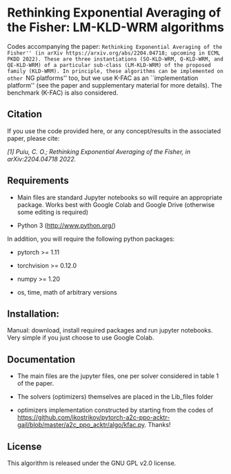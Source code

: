 # Rethinking Exponential Averaging of the Fisher: LM-KLD-WRM algorithms
Codes accompanying the paper: ``Rethinking Exponential Averaging of the Fisher'' (in arXiv https://arxiv.org/abs/2204.04718; upcoming in ECML PKDD 2022). These are three instantiations (SO-KLD-WRM, Q-KLD-WRM, and QE-KLD-WRM) of a particular sub-class (LM-KLD-WRM) of the proposed family (KLD-WRM). In principle, these algorithms can be implemented on other ``NG platforms'' too, but we use K-FAC as an ``implementation platform'' (see the paper and supplementary material for more details). The benchmark (K-FAC) is also considered.


## Citation
If you use the  code provided here, or any concept/results in the associated paper, please cite:

*[1] Puiu, C. O.; Rethinking Exponential Averaging of the Fisher, in arXiv:2204.04718 2022.*

## Requirements
* Main files are standard Jupyter notebooks so will require an appropriate package. Works best with Google Colab and Google Drive (otherwise some editing is required)

* Python 3 (http://www.python.org/)

In addition, you will require the following python packages: 

 * pytorch >= 1.11

 * torchvision >= 0.12.0

 * numpy >= 1.20

 * os, time, math of arbitrary versions

## Installation:
Manual: download, install required packages and run jupyter notebooks. Very simple if you just choose to use Google Colab.

## Documentation
* The main files are the jupyter files, one per solver considered in table 1 of the paper.

* The solvers (optimizers) themselves are placed in the Lib_files folder

* optimizers implementation constructed by starting from the codes of https://github.com/ikostrikov/pytorch-a2c-ppo-acktr-gail/blob/master/a2c_ppo_acktr/algo/kfac.py. Thanks!

## License
This algorithm is released under the GNU GPL v2.0 license.

